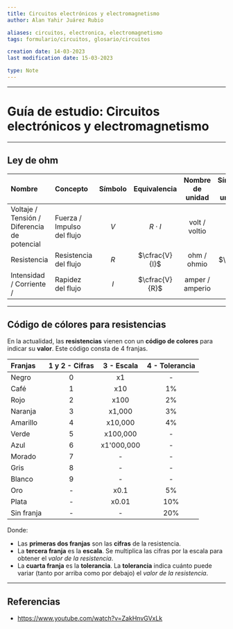 ```yaml
---
title: Circuitos electrónicos y electromagnetismo
author: Alan Yahir Juárez Rubio

aliases: circuitos, electronica, electromagnetismo
tags: formulario/circuitos, glosario/circuitos

creation date: 14-03-2023
last modification date: 15-03-2023

type: Note
---
```


---
# Guía de estudio: Circuitos electrónicos y electromagnetismo

---
## Ley de ohm

| Nombre                                      | Concepto                    | Símbolo |  Equivalencia  | Nombre de unidad | Símbolo de unidad |
|:------------------------------------------- |:--------------------------- |:-------:|:--------------:|:----------------:|:-----------------:|
| Voltaje / Tensión / Diferencia de potencial | Fuerza  / Impulso del flujo |   $V$   |   $R\cdot I$   |       volt / voltio       |        $V$        |
| Resistencia                                 | Resistencia del flujo       |   $R$   | $\cfrac{V}{I}$ |       ohm / ohmio       |      $\ohm$       |
| Intensidad / Corriente /                    | Rapidez del flujo           |   $I$   | $\cfrac{V}{R}$ |      amper / amperio       |        $A$        |

 ---
## Código de cólores para resistencias

En la actualidad, las **resistencias** vienen con un **código de colores** para indicar su **valor**. Este código consta de 4 franjas.

| Franjas    | 1 y 2 - Cifras | 3 - Escala | 4 - Tolerancia |
|:---------- |:--------------:|:----------:|:--------------:|
| Negro      |       0        |     x1     |       -        |
| Café       |       1        |    x10     |       1%       |
| Rojo       |       2        |    x100    |       2%       |
| Naranja    |       3        |   x1,000   |       3%       |
| Amarillo   |       4        |  x10,000   |       4%       |
| Verde      |       5        |  x100,000  |       -        |
| Azul       |       6        | x1'000,000 |       -        |
| Morado     |       7        |     -      |       -        |
| Gris       |       8        |     -      |       -        |
| Blanco     |       9        |     -      |       -        |
| Oro        |       -        |    x0.1    |       5%       |
| Plata      |       -        |   x0.01    |      10%       |
| Sin franja |       -        |     -      |      20%       |

Donde: 

- Las **primeras dos franjas** son las **cifras** de la resistencia.
- La **tercera franja** es la **escala**. Se multiplica las cifras por la escala para obtener el _valor de la resistencia_.
- La **cuarta franja** es la **tolerancia**. La **tolerancia** indica cuánto puede variar (tanto por arriba como por debajo) el _valor de la resistencia_.


<div style="page-break-after: always;"></div>

---
## Referencias

- https://www.youtube.com/watch?v=ZakHnvGVxLk